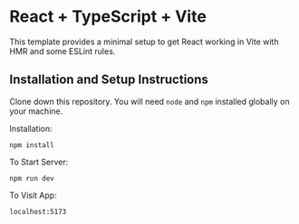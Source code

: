 # React + TypeScript + Vite

This template provides a minimal setup to get React working in Vite with HMR and some ESLint rules.

## Installation and Setup Instructions

Clone down this repository. You will need `node` and `npm` installed globally on your machine.

Installation:

`npm install`

To Start Server:

`npm run dev`

To Visit App:

`localhost:5173`
